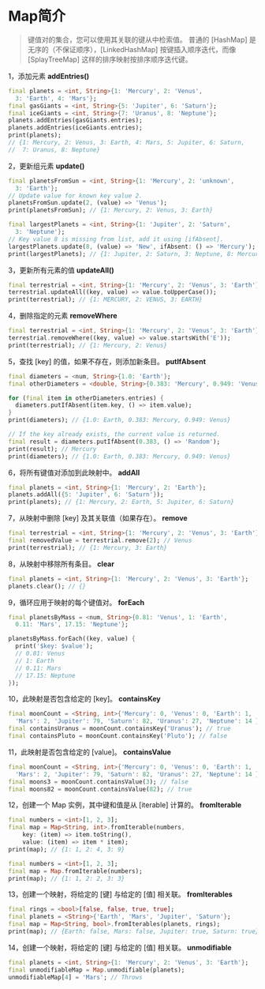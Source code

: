# Map简介

> 键值对的集合，您可以使用其关联的键从中检索值。
> 普通的 [HashMap] 是无序的（不保证顺序），[LinkedHashMap] 按键插入顺序迭代，而像 [SplayTreeMap] 这样的排序映射按排序顺序迭代键。


1，添加元素 **addEntries()**

 ```dart
 final planets = <int, String>{1: 'Mercury', 2: 'Venus',
   3: 'Earth', 4: 'Mars'};
 final gasGiants = <int, String>{5: 'Jupiter', 6: 'Saturn'};
 final iceGiants = <int, String>{7: 'Uranus', 8: 'Neptune'};
 planets.addEntries(gasGiants.entries);
 planets.addEntries(iceGiants.entries);
 print(planets);
 // {1: Mercury, 2: Venus, 3: Earth, 4: Mars, 5: Jupiter, 6: Saturn,
 //  7: Uranus, 8: Neptune}
 ```


2，更新组元素 **update()**

 ```dart
 final planetsFromSun = <int, String>{1: 'Mercury', 2: 'unknown',
   3: 'Earth'};
 // Update value for known key value 2.
 planetsFromSun.update(2, (value) => 'Venus');
 print(planetsFromSun); // {1: Mercury, 2: Venus, 3: Earth}

 final largestPlanets = <int, String>{1: 'Jupiter', 2: 'Saturn',
   3: 'Neptune'};
 // Key value 8 is missing from list, add it using [ifAbsent].
 largestPlanets.update(8, (value) => 'New', ifAbsent: () => 'Mercury');
 print(largestPlanets); // {1: Jupiter, 2: Saturn, 3: Neptune, 8: Mercury}
 ```

3，更新所有元素的值 **updateAll()**

 ```dart
 final terrestrial = <int, String>{1: 'Mercury', 2: 'Venus', 3: 'Earth'};
 terrestrial.updateAll((key, value) => value.toUpperCase());
 print(terrestrial); // {1: MERCURY, 2: VENUS, 3: EARTH}
 ```

4，删除指定的元素 **removeWhere**

 ```dart
 final terrestrial = <int, String>{1: 'Mercury', 2: 'Venus', 3: 'Earth'};
 terrestrial.removeWhere((key, value) => value.startsWith('E'));
 print(terrestrial); // {1: Mercury, 2: Venus}
 ```

5，查找 [key] 的值，如果不存在，则添加新条目。 **putIfAbsent**

 ```dart
 final diameters = <num, String>{1.0: 'Earth'};
 final otherDiameters = <double, String>{0.383: 'Mercury', 0.949: 'Venus'};

 for (final item in otherDiameters.entries) {
   diameters.putIfAbsent(item.key, () => item.value);
 }
 print(diameters); // {1.0: Earth, 0.383: Mercury, 0.949: Venus}

 // If the key already exists, the current value is returned.
 final result = diameters.putIfAbsent(0.383, () => 'Random');
 print(result); // Mercury
 print(diameters); // {1.0: Earth, 0.383: Mercury, 0.949: Venus}
 ```

6，将所有键值对添加到此映射中。 **addAll**

 ```dart
 final planets = <int, String>{1: 'Mercury', 2: 'Earth'};
 planets.addAll({5: 'Jupiter', 6: 'Saturn'});
 print(planets); // {1: Mercury, 2: Earth, 5: Jupiter, 6: Saturn}
 ```

7，从映射中删除 [key] 及其关联值（如果存在）。 **remove**

 ```dart
 final terrestrial = <int, String>{1: 'Mercury', 2: 'Venus', 3: 'Earth'};
 final removedValue = terrestrial.remove(2); // Venus
 print(terrestrial); // {1: Mercury, 3: Earth}
 ```

8，从映射中移除所有条目。 **clear**

 ```dart
 final planets = <int, String>{1: 'Mercury', 2: 'Venus', 3: 'Earth'};
 planets.clear(); // {}
 ```


9，循环应用于映射的每个键值对。 **forEach**
 ```dart
 final planetsByMass = <num, String>{0.81: 'Venus', 1: 'Earth',
   0.11: 'Mars', 17.15: 'Neptune'};

 planetsByMass.forEach((key, value) {
   print('$key: $value');
   // 0.81: Venus
   // 1: Earth
   // 0.11: Mars
   // 17.15: Neptune
 });
 ```

10，此映射是否包含给定的 [key]。 **containsKey**

 ```dart
 final moonCount = <String, int>{'Mercury': 0, 'Venus': 0, 'Earth': 1,
   'Mars': 2, 'Jupiter': 79, 'Saturn': 82, 'Uranus': 27, 'Neptune': 14 };
 final containsUranus = moonCount.containsKey('Uranus'); // true
 final containsPluto = moonCount.containsKey('Pluto'); // false
 ```


11，此映射是否包含给定的 [value]。 **containsValue**

 ```dart
 final moonCount = <String, int>{'Mercury': 0, 'Venus': 0, 'Earth': 1,
   'Mars': 2, 'Jupiter': 79, 'Saturn': 82, 'Uranus': 27, 'Neptune': 14 };
 final moons3 = moonCount.containsValue(3); // false
 final moons82 = moonCount.containsValue(82); // true
 ```

12，创建一个 Map 实例，其中键和值是从 [iterable] 计算的。 **fromIterable**

 ```dart
 final numbers = <int>[1, 2, 3];
 final map = Map<String, int>.fromIterable(numbers,
     key: (item) => item.toString(),
     value: (item) => item * item);
 print(map); // {1: 1, 2: 4, 3: 9}

final numbers = <int>[1, 2, 3];
final map = Map.fromIterable(numbers);
print(map); // {1: 1, 2: 2, 3: 3}
 ```

13，创建一个映射，将给定的 [键] 与给定的 [值] 相关联。 **fromIterables**

 ```dart
 final rings = <bool>[false, false, true, true];
 final planets = <String>{'Earth', 'Mars', 'Jupiter', 'Saturn'};
 final map = Map<String, bool>.fromIterables(planets, rings);
 print(map); // {Earth: false, Mars: false, Jupiter: true, Saturn: true}
 ```
14，创建一个映射，将给定的 [键] 与给定的 [值] 相关联。 **unmodifiable**
 ```dart
 final planets = <int, String>{1: 'Mercury', 2: 'Venus', 3: 'Earth'};
 final unmodifiableMap = Map.unmodifiable(planets);
 unmodifiableMap[4] = 'Mars'; // Throws
 ```
